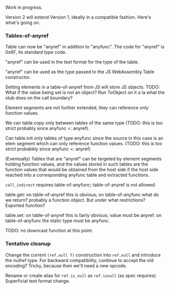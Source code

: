 Work in progress.

Version 2 will extend Version 1, ideally in a compatible fashion.  Here's what's going on.

### Tables-of-anyref

Table can now be "anyref" in addition to "anyfunc".  The code for "anyref" is 0x6F, its standard type code.

"anyref" can be used in the text format for the type of the table.

"anyref" can be used as the type passed to the JS WebAssembly.Table constructor.

Setting elements in a table-of-anyref from JS will store JS objects.  TODO: What if the value being set is not an object?  Run ToObject on it a la what the stub does on the call boundary?

Element segments are *not* further extended, they can reference only function values.

We can table.copy only between tables of the same type (TODO: this is too strict probably since anyfunc <: anyref).

Can table.init only tables of type anyfunc since the source in this case is an elem segment which can only reference function values. (TODO: this is too strict probabkly since anyfunc <: anyref)

(Eventually)  Tables that are "anyref" can be targeted by element segments holding function values, 
and the values stored in such tables are the function values that would be obtained from the host side
if the host side reached into a corresponding anyfunc table and extracted functions.

`call_indirect` requires table-of-anyfunc; table-of-anyref is not allowed.

table.get: on table-of-anyref this is obvious; on table-of-anyfunc what do we return?  probably a function object.  But under what restrictions?  Exported function?

table.set: on table-of-anyref this is fairly obvious; value must be anyref.  on table-of-anyfunc the static type must be anyfunc.

TODO: no downcast function at this point.

### Tentative cleanup

Change the current `(ref.null T)` construction into `ref.null` and introduce the nullref type.  For backward compatibility, continue to accept the old encoding?  Tricky, because then we'll need a new opcode.

Rename or create alias for `ref.is_null` as `ref.isnull` (as spec requires).  Superficial text format change.
